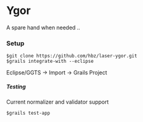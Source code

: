# Ygor

A spare hand when needed ..

### Setup

    $git clone https://github.com/hbz/laser-ygor.git
    $grails integrate-with --eclipse

Eclipse/GGTS &rarr; Import &rarr; Grails Project

##### Testing

Current normalizer and validator support

	$grails test-app
